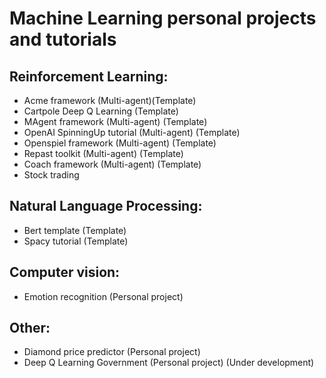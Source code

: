 # Machine Learning personal projects and tutorials

## Reinforcement Learning:
  - Acme framework (Multi-agent)(Template)
  - Cartpole Deep Q Learning (Template)
  - MAgent framework (Multi-agent) (Template)
  - OpenAI SpinningUp tutorial (Multi-agent) (Template)
  - Openspiel framework (Multi-agent) (Template)
  - Repast toolkit (Multi-agent) (Template)
  - Coach framework (Multi-agent) (Template)
  - Stock trading

## Natural Language Processing:
  - Bert template (Template)
  - Spacy tutorial (Template)

## Computer vision:
  - Emotion recognition (Personal project)

## Other:
  - Diamond price predictor (Personal project)
  - Deep Q Learning Government (Personal project) (Under development)
